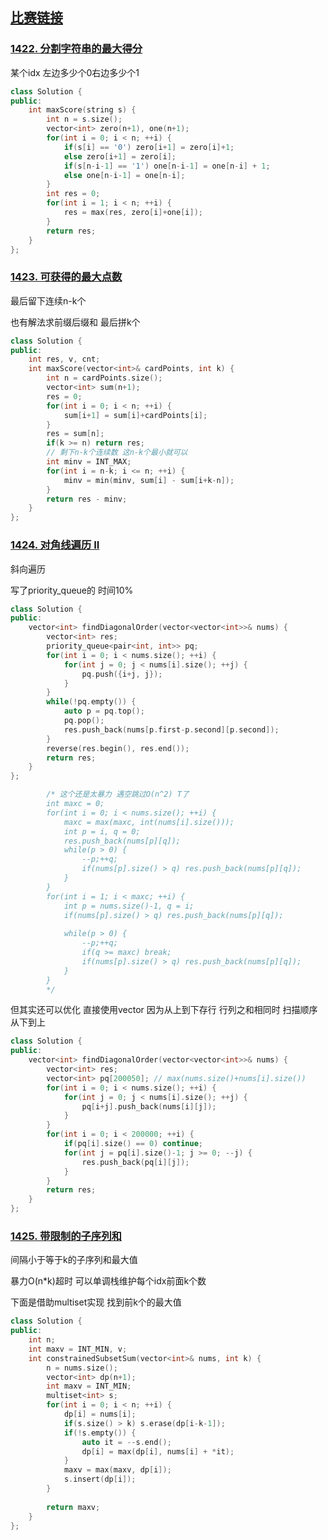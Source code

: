 ## [比赛链接](https://leetcode.cn/contest/weekly-contest-186/)



### [1422. 分割字符串的最大得分](https://leetcode.cn/problems/maximum-score-after-splitting-a-string/)

某个idx 左边多少个0右边多少个1

```c++
class Solution {
public:
    int maxScore(string s) {
        int n = s.size();
        vector<int> zero(n+1), one(n+1);
        for(int i = 0; i < n; ++i) {
            if(s[i] == '0') zero[i+1] = zero[i]+1;
            else zero[i+1] = zero[i];
            if(s[n-i-1] == '1') one[n-i-1] = one[n-i] + 1;
            else one[n-i-1] = one[n-i];
        }
        int res = 0;
        for(int i = 1; i < n; ++i) {
            res = max(res, zero[i]+one[i]);
        }
        return res;
    }
};
```



### [1423. 可获得的最大点数](https://leetcode.cn/problems/maximum-points-you-can-obtain-from-cards/)

最后留下连续n-k个

也有解法求前缀后缀和 最后拼k个

```c++
class Solution {
public:
    int res, v, cnt;
    int maxScore(vector<int>& cardPoints, int k) {
        int n = cardPoints.size();
        vector<int> sum(n+1);
        res = 0;
        for(int i = 0; i < n; ++i) {
            sum[i+1] = sum[i]+cardPoints[i];
        }
        res = sum[n];
        if(k >= n) return res;
        // 剩下n-k个连续数 这n-k个最小就可以
        int minv = INT_MAX;
        for(int i = n-k; i <= n; ++i) {
            minv = min(minv, sum[i] - sum[i+k-n]);
        }
        return res - minv;
    }
};
```



### [1424. 对角线遍历 II](https://leetcode.cn/problems/diagonal-traverse-ii/)

斜向遍历

写了priority_queue的 时间10% 

```c++
class Solution {
public:
    vector<int> findDiagonalOrder(vector<vector<int>>& nums) {
        vector<int> res;
        priority_queue<pair<int, int>> pq;
        for(int i = 0; i < nums.size(); ++i) {
            for(int j = 0; j < nums[i].size(); ++j) {
                pq.push({i+j, j});
            }
        }
        while(!pq.empty()) {
            auto p = pq.top();
            pq.pop();
            res.push_back(nums[p.first-p.second][p.second]);
        }
        reverse(res.begin(), res.end());
        return res;
    }
};

        /* 这个还是太暴力 遇空跳过O(n^2) T了
        int maxc = 0;
        for(int i = 0; i < nums.size(); ++i) {
            maxc = max(maxc, int(nums[i].size()));
            int p = i, q = 0;
            res.push_back(nums[p][q]);
            while(p > 0) {
                --p;++q;
                if(nums[p].size() > q) res.push_back(nums[p][q]);
            }
        }
        for(int i = 1; i < maxc; ++i) {
            int p = nums.size()-1, q = i;
            if(nums[p].size() > q) res.push_back(nums[p][q]);
            
            while(p > 0) {
                --p;++q;
                if(q >= maxc) break;
                if(nums[p].size() > q) res.push_back(nums[p][q]);
            }
        }
        */
```

但其实还可以优化 直接使用vector 因为从上到下存行 行列之和相同时 扫描顺序从下到上

```c++
class Solution {
public:
    vector<int> findDiagonalOrder(vector<vector<int>>& nums) {
        vector<int> res;
        vector<int> pq[200050];	// max(nums.size()+nums[i].size())
        for(int i = 0; i < nums.size(); ++i) {
            for(int j = 0; j < nums[i].size(); ++j) {
                pq[i+j].push_back(nums[i][j]);
            }
        }
        for(int i = 0; i < 200000; ++i) {
          	if(pq[i].size() == 0) continue;
          	for(int j = pq[i].size()-1; j >= 0; --j) {
              	res.push_back(pq[i][j]);
            }
        }
        return res;
    }
};
```

### [1425. 带限制的子序列和](https://leetcode.cn/problems/constrained-subsequence-sum/)

间隔小于等于k的子序列和最大值

暴力O(n*k)超时 可以单调栈维护每个idx前面k个数

下面是借助multiset实现 找到前k个的最大值

```c++
class Solution {
public:
    int n;
    int maxv = INT_MIN, v;
    int constrainedSubsetSum(vector<int>& nums, int k) {
        n = nums.size();
        vector<int> dp(n+1);
        int maxv = INT_MIN;
        multiset<int> s;
        for(int i = 0; i < n; ++i) {
            dp[i] = nums[i];
            if(s.size() > k) s.erase(dp[i-k-1]);
            if(!s.empty()) {
                auto it = --s.end();
                dp[i] = max(dp[i], nums[i] + *it);
            }
            maxv = max(maxv, dp[i]);
            s.insert(dp[i]);
        }
        
        return maxv;
    }
};
```

